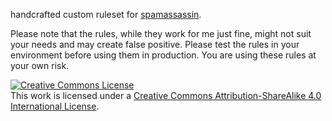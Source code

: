 handcrafted custom ruleset for [spamassassin](http://spamassassin.apache.org/).


Please note that the rules, while they work for me just fine, might not suit your needs and may create false positive.
Please test the rules in your environment before using them in production. You are using these rules at your own risk.


<a rel="license" href="http://creativecommons.org/licenses/by-sa/4.0/"><img alt="Creative Commons License" style="border-width:0" src="https://i.creativecommons.org/l/by-sa/4.0/88x31.png" /></a><br />This work is licensed under a <a rel="license" href="http://creativecommons.org/licenses/by-sa/4.0/">Creative Commons Attribution-ShareAlike 4.0 International License</a>.
